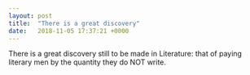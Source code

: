 ```yaml
---
layout: post
title:  "There is a great discovery"
date:   2018-11-05 17:37:21 +0000
---
```

There is a great discovery still to be made in Literature: that of
paying literary men by the quantity they do NOT write.


